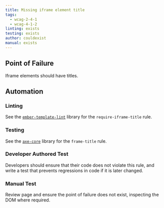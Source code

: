```yaml
---
title: Missing iframe element title
tags: 
  - wcag-2-4-1
  - wcag-4-1-2
linting: exists
testing: exists
author: couldexist
manual: exists
---
```


## Point of Failure
Iframe elements should have titles.

## Automation

### Linting
See the [`ember-template-lint`](https://github.com/ember-template-lint/ember-template-lint) library for the `require-iframe-title` rule.

### Testing
See the [`axe-core`](https://github.com/dequelabs/axe-core) library for the `frame-title` rule.

### Developer Authored Test
Developers should ensure that their code does not violate this rule, and write a test that prevents regressions in code if it is later changed.

### Manual Test
Review page and ensure the point of failure does not exist, inspecting the DOM where required.